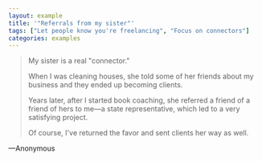 ```yaml
---
layout: example
title: '"Referrals from my sister"'
tags: ["Let people know you're freelancing", "Focus on connectors"]
categories: examples
---
```


> My sister is a real "connector."
> 
> When I was cleaning houses, she told some of her friends about my business and they ended up becoming clients.
> 
> Years later, after I started book coaching, she referred a friend of a friend of hers to me—a state representative, which led to a very satisfying project.
> 
> Of course, I've returned the favor and sent clients her way as well.

—Anonymous

